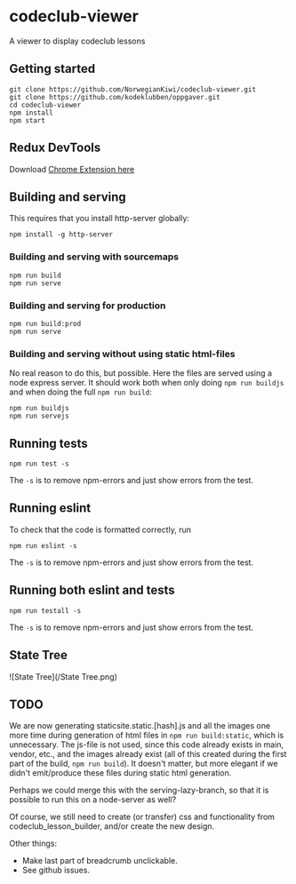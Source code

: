 # codeclub-viewer
A viewer to display codeclub lessons

## Getting started
```
git clone https://github.com/NorwegianKiwi/codeclub-viewer.git
git clone https://github.com/kodeklubben/oppgaver.git
cd codeclub-viewer
npm install
npm start
```
## Redux DevTools
Download [Chrome Extension here](https://chrome.google.com/webstore/detail/redux-devtools/lmhkpmbekcpmknklioeibfkpmmfibljd)

## Building and serving
This requires that you install http-server globally:
```
npm install -g http-server
```

### Building and serving with sourcemaps
```
npm run build
npm run serve
```

### Building and serving for production
```
npm run build:prod
npm run serve
```

### Building and serving without using static html-files
No real reason to do this, but possible. Here the files are served using a node express server.
It should work both when only doing `npm run buildjs` and when doing the full `npm run build`:
```
npm run buildjs
npm run servejs
```

## Running tests
```
npm run test -s
```
The `-s` is to remove npm-errors and just show errors from the test.

## Running eslint
To check that the code is formatted correctly, run
```
npm run eslint -s
```
The `-s` is to remove npm-errors and just show errors from the test.

## Running both eslint and tests
```
npm run testall -s
```
The `-s` is to remove npm-errors and just show errors from the test.

## State Tree
![State Tree](/State Tree.png)


## TODO
We are now generating staticsite.static.[hash].js and all the images one more time during generation
of html files in `npm run build:static`, which is unnecessary. The js-file is not used, since this code
already exists in main, vendor, etc., and the images already exist (all of this created during the first
part of the build, `npm run build`).
It doesn't matter, but more elegant if we didn't emit/produce these files during static html generation.

Perhaps we could merge this with the serving-lazy-branch, so that it is possible to run this on a node-server as well?

Of course, we still need to create (or transfer) css and functionality from codeclub_lesson_builder, and/or
create the new design.

Other things:
* Make last part of breadcrumb unclickable.
* See github issues.
